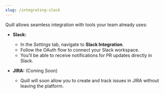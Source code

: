```yaml
---
slug: /integrating-slack
---
```


Quill allows seamless integration with tools your team already uses:

- **Slack:**

  - In the _Settings_ tab, navigate to **Slack Integration**.
  - Follow the OAuth flow to connect your Slack workspace.
  - You’ll be able to receive notifications for PR updates directly in Slack.

- **JIRA:** (Coming Soon)
  - Quill will soon allow you to create and track issues in JIRA without leaving the platform.
